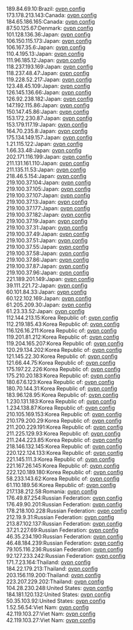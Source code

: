 189.84.69.10:Brazil: [ovpn config](vpn/189_84_69_10.ovpn)  
173.178.213.143:Canada: [ovpn config](vpn/173_178_213_143.ovpn)  
184.65.186.165:Canada: [ovpn config](vpn/184_65_186_165.ovpn)  
87.50.125.67:Denmark: [ovpn config](vpn/87_50_125_67.ovpn)  
101.128.136.36:Japan: [ovpn config](vpn/101_128_136_36.ovpn)  
106.150.115.173:Japan: [ovpn config](vpn/106_150_115_173.ovpn)  
106.167.35.6:Japan: [ovpn config](vpn/106_167_35_6.ovpn)  
110.4.195.13:Japan: [ovpn config](vpn/110_4_195_13.ovpn)  
111.96.185.12:Japan: [ovpn config](vpn/111_96_185_12.ovpn)  
118.237.193.169:Japan: [ovpn config](vpn/118_237_193_169.ovpn)  
118.237.48.47:Japan: [ovpn config](vpn/118_237_48_47.ovpn)  
119.228.52.217:Japan: [ovpn config](vpn/119_228_52_217.ovpn)  
123.48.45.109:Japan: [ovpn config](vpn/123_48_45_109.ovpn)  
126.145.136.66:Japan: [ovpn config](vpn/126_145_136_66.ovpn)  
126.92.238.182:Japan: [ovpn config](vpn/126_92_238_182.ovpn)  
147.192.115.86:Japan: [ovpn config](vpn/147_192_115_86.ovpn)  
150.147.45.86:Japan: [ovpn config](vpn/150_147_45_86.ovpn)  
153.172.230.87:Japan: [ovpn config](vpn/153_172_230_87.ovpn)  
153.179.117.19:Japan: [ovpn config](vpn/153_179_117_19.ovpn)  
164.70.235.8:Japan: [ovpn config](vpn/164_70_235_8.ovpn)  
175.134.149.157:Japan: [ovpn config](vpn/175_134_149_157.ovpn)  
1.21.115.122:Japan: [ovpn config](vpn/1_21_115_122.ovpn)  
1.66.33.48:Japan: [ovpn config](vpn/1_66_33_48.ovpn)  
202.171.116.199:Japan: [ovpn config](vpn/202_171_116_199.ovpn)  
211.131.161.110:Japan: [ovpn config](vpn/211_131_161_110.ovpn)  
211.135.11.53:Japan: [ovpn config](vpn/211_135_11_53.ovpn)  
218.46.5.154:Japan: [ovpn config](vpn/218_46_5_154.ovpn)  
219.100.37.104:Japan: [ovpn config](vpn/219_100_37_104.ovpn)  
219.100.37.105:Japan: [ovpn config](vpn/219_100_37_105.ovpn)  
219.100.37.107:Japan: [ovpn config](vpn/219_100_37_107.ovpn)  
219.100.37.13:Japan: [ovpn config](vpn/219_100_37_13.ovpn)  
219.100.37.177:Japan: [ovpn config](vpn/219_100_37_177.ovpn)  
219.100.37.182:Japan: [ovpn config](vpn/219_100_37_182.ovpn)  
219.100.37.19:Japan: [ovpn config](vpn/219_100_37_19.ovpn)  
219.100.37.31:Japan: [ovpn config](vpn/219_100_37_31.ovpn)  
219.100.37.49:Japan: [ovpn config](vpn/219_100_37_49.ovpn)  
219.100.37.51:Japan: [ovpn config](vpn/219_100_37_51.ovpn)  
219.100.37.55:Japan: [ovpn config](vpn/219_100_37_55.ovpn)  
219.100.37.58:Japan: [ovpn config](vpn/219_100_37_58.ovpn)  
219.100.37.86:Japan: [ovpn config](vpn/219_100_37_86.ovpn)  
219.100.37.87:Japan: [ovpn config](vpn/219_100_37_87.ovpn)  
219.100.37.96:Japan: [ovpn config](vpn/219_100_37_96.ovpn)  
221.189.201.149:Japan: [ovpn config](vpn/221_189_201_149.ovpn)  
39.111.221.72:Japan: [ovpn config](vpn/39_111_221_72.ovpn)  
60.101.84.33:Japan: [ovpn config](vpn/60_101_84_33.ovpn)  
60.122.102.169:Japan: [ovpn config](vpn/60_122_102_169.ovpn)  
61.205.209.30:Japan: [ovpn config](vpn/61_205_209_30.ovpn)  
61.23.33.52:Japan: [ovpn config](vpn/61_23_33_52.ovpn)  
112.144.213.15:Korea Republic of: [ovpn config](vpn/112_144_213_15.ovpn)  
112.219.185.43:Korea Republic of: [ovpn config](vpn/112_219_185_43.ovpn)  
116.126.16.211:Korea Republic of: [ovpn config](vpn/116_126_16_211.ovpn)  
119.201.81.212:Korea Republic of: [ovpn config](vpn/119_201_81_212.ovpn)  
119.204.165.207:Korea Republic of: [ovpn config](vpn/119_204_165_207.ovpn)  
120.29.134.202:Korea Republic of: [ovpn config](vpn/120_29_134_202.ovpn)  
121.145.22.30:Korea Republic of: [ovpn config](vpn/121_145_22_30.ovpn)  
121.66.44.75:Korea Republic of: [ovpn config](vpn/121_66_44_75.ovpn)  
175.197.22.226:Korea Republic of: [ovpn config](vpn/175_197_22_226.ovpn)  
175.210.20.183:Korea Republic of: [ovpn config](vpn/175_210_20_183.ovpn)  
180.67.6.123:Korea Republic of: [ovpn config](vpn/180_67_6_123.ovpn)  
180.70.144.31:Korea Republic of: [ovpn config](vpn/180_70_144_31.ovpn)  
183.96.128.95:Korea Republic of: [ovpn config](vpn/183_96_128_95.ovpn)  
1.230.131.183:Korea Republic of: [ovpn config](vpn/1_230_131_183.ovpn)  
1.234.138.87:Korea Republic of: [ovpn config](vpn/1_234_138_87.ovpn)  
210.105.169.153:Korea Republic of: [ovpn config](vpn/210_105_169_153.ovpn)  
210.179.200.29:Korea Republic of: [ovpn config](vpn/210_179_200_29.ovpn)  
211.200.229.191:Korea Republic of: [ovpn config](vpn/211_200_229_191.ovpn)  
211.225.129.93:Korea Republic of: [ovpn config](vpn/211_225_129_93.ovpn)  
211.244.223.85:Korea Republic of: [ovpn config](vpn/211_244_223_85.ovpn)  
218.146.132.145:Korea Republic of: [ovpn config](vpn/218_146_132_145.ovpn)  
220.122.124.133:Korea Republic of: [ovpn config](vpn/220_122_124_133.ovpn)  
221.145.111.3:Korea Republic of: [ovpn config](vpn/221_145_111_3.ovpn)  
221.167.26.145:Korea Republic of: [ovpn config](vpn/221_167_26_145.ovpn)  
222.120.189.180:Korea Republic of: [ovpn config](vpn/222_120_189_180.ovpn)  
58.233.143.62:Korea Republic of: [ovpn config](vpn/58_233_143_62.ovpn)  
61.110.189.56:Korea Republic of: [ovpn config](vpn/61_110_189_56.ovpn)  
217.138.212.58:Romania: [ovpn config](vpn/217_138_212_58.ovpn)  
176.49.87.254:Russian Federation: [ovpn config](vpn/176_49_87_254.ovpn)  
176.49.90.201:Russian Federation: [ovpn config](vpn/176_49_90_201.ovpn)  
178.218.100.228:Russian Federation: [ovpn config](vpn/178_218_100_228.ovpn)  
212.19.9.31:Russian Federation: [ovpn config](vpn/212_19_9_31.ovpn)  
213.87.102.137:Russian Federation: [ovpn config](vpn/213_87_102_137.ovpn)  
37.21.227.69:Russian Federation: [ovpn config](vpn/37_21_227_69.ovpn)  
46.35.234.190:Russian Federation: [ovpn config](vpn/46_35_234_190.ovpn)  
46.48.184.239:Russian Federation: [ovpn config](vpn/46_48_184_239.ovpn)  
79.105.116.236:Russian Federation: [ovpn config](vpn/79_105_116_236.ovpn)  
92.127.233.242:Russian Federation: [ovpn config](vpn/92_127_233_242.ovpn)  
171.7.23.164:Thailand: [ovpn config](vpn/171_7_23_164.ovpn)  
184.22.179.213:Thailand: [ovpn config](vpn/184_22_179_213.ovpn)  
203.156.119.200:Thailand: [ovpn config](vpn/203_156_119_200.ovpn)  
223.207.229.202:Thailand: [ovpn config](vpn/223_207_229_202.ovpn)  
104.28.230.248:United States: [ovpn config](vpn/104_28_230_248.ovpn)  
184.181.120.132:United States: [ovpn config](vpn/184_181_120_132.ovpn)  
50.35.103.92:United States: [ovpn config](vpn/50_35_103_92.ovpn)  
1.52.56.54:Viet Nam: [ovpn config](vpn/1_52_56_54.ovpn)  
42.119.103.27:Viet Nam: [ovpn config](vpn/42_119_103_27.ovpn)  
42.119.103.27:Viet Nam: [ovpn config](vpn/42_119_103_27.ovpn)  
